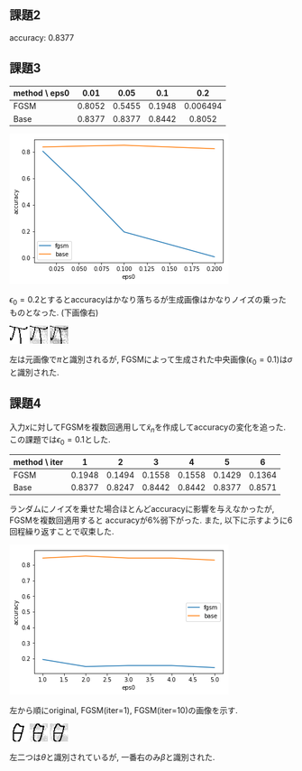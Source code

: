 ## 課題2
accuracy: 0.8377

## 課題3
| method \ eps0 | 0.01 | 0.05 | 0.1 | 0.2 |
|:-|:-:|:-:|:-:|:-:|
| FGSM | 0.8052 | 0.5455 | 0.1948 | 0.006494 |
| Base | 0.8377 | 0.8377 | 0.8442 | 0.8052 |

![](misc/task3.png)

$\epsilon_0 = 0.2$とするとaccuracyはかなり落ちるが生成画像はかなりノイズの乗ったものとなった. (下画像右)

![](misc/origin2.png)
![](misc/problem3_2.png)
![](misc/problem3_02_2.png)

左は元画像で$\pi$と識別されるが, FGSMによって生成された中央画像($\epsilon_0=0.1$)は$\sigma$と識別された.

## 課題4
入力$x$に対してFGSMを複数回適用して$\tilde{x}_n$を作成してaccuracyの変化を追った.
この課題では$\epsilon_0 = 0.1$とした.

| method \ iter| 1 | 2 | 3 | 4 | 5 | 6 |
|:-|:-:|:-:|:-:|:-:|:-:|:-:|
| FGSM | 0.1948 | 0.1494 | 0.1558 | 0.1558 | 0.1429 | 0.1364 |
| Base | 0.8377 | 0.8247 | 0.8442 | 0.8442 | 0.8377 | 0.8571 |

ランダムにノイズを乗せた場合ほとんどaccuracyに影響を与えなかったが, FGSMを複数回適用すると
accuracyが6%弱下がった.
また, 以下に示すように6回程繰り返すことで収束した.

![](misc/task4.png)

左から順にoriginal, FGSM(iter=1), FGSM(iter=10)の画像を示す.

![](misc/origin62.png)
![](misc/problem3_62.png)
![](misc/problem4_62.png)

左二つは$\theta$と識別されているが, 一番右のみ$\beta$と識別された.
